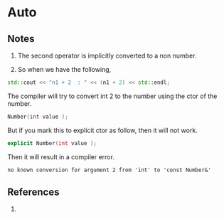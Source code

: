 # Auto

## Notes
1. The second operator is implicitly converted to a non number. 

2. So when we have the following,

```cpp
std::cout << "n1 + 2  : " << (n1 + 2) << std::endl;
```

The compiler will try to convert int 2 to the number using the ctor of the number.

```cpp
Number(int value );
```

But if you mark this to explicit ctor as follow, then it will not work.

```cpp
explicit Number(int value );
```

Then it will result in a compiler error.

```txt
no known conversion for argument 2 from 'int' to 'const Number&'
```

## References

1. 

